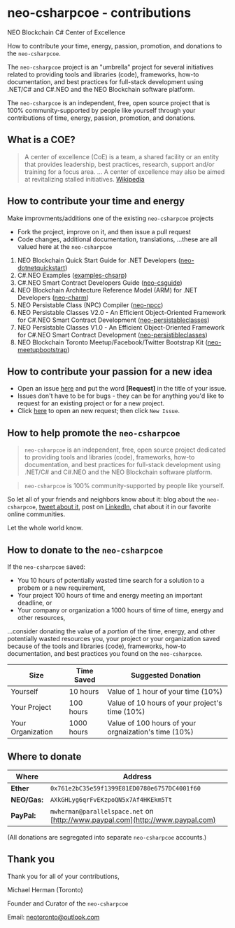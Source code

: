 # neo-csharpcoe - contributions

NEO Blockchain C# Center of Excellence

How to contribute your time, energy, passion, promotion, and donations to the `neo-csharpcoe`.

The `neo-csharpcoe` project is an "umbrella" project for several initiatives related to providing tools and libraries (code), frameworks, how-to documentation, and best practices for full-stack development using .NET/C# and C#.NEO and the NEO Blockchain software platform.

The `neo-csharpcoe` is an independent, free, open source project that is 100% community-supported by people like yourself through your contributions of time, energy, passion, promotion, and donations.

## What is a COE?

>A center of excellence (CoE) is a team, a shared facility or an entity that provides leadership, best practices, research, support and/or training for a focus area. ... A center of excellence may also be aimed at revitalizing stalled initiatives. [Wikipedia](https://en.wikipedia.org/wiki/Center_of_excellence)

## How to contribute your time and energy

Make improvments/additions one of the existing `neo-csharpcoe` projects

* Fork the project, improve on it, and then issue a pull request
* Code changes, additional documentation, translations, ...these are all valued here at the `neo-csharpcoe`

1. NEO Blockchain Quick Start Guide for .NET Developers ([neo-dotnetquickstart](https://github.com/mwherman2000/neo-dotnetquickstart))
2. C#.NEO Examples ([examples-chsarp](https://github.com/mwherman2000/examples-csharp))
3. C#.NEO Smart Contract Developers Guide ([neo-csguide](https://github.com/mwherman2000/neo-csguide))
4. NEO Blockchain Architecture Reference Model (ARM) for .NET Developers ([neo-charm](https://github.com/mwherman2000/neo-charm))
5. NEO Persistable Class (NPC) Compiler ([neo-npcc](https://github.com/mwherman2000/neo-npcc))
6. NEO Persistable Classes V2.0 - An Efficient Object-Oriented Framework for C#.NEO Smart Contract Development ([neo-persistableclasses](https://github.com/mwherman2000/neo-persistableclasses))
7. NEO Persistable Classes V1.0 - An Efficient Object-Oriented Framework for C#.NEO Smart Contract Development ([neo-persistibleclasses](https://github.com/mwherman2000/neo-persistibleclasses))
8. NEO Blockchain Toronto Meetup/Facebook/Twitter Bootstrap Kit ([neo-meetupbootstrap](https://github.com/mwherman2000/neo-meetupbootstrap))

## How to contribute your passion for a new idea

* Open an issue [here](https://github.com/mwherman2000/neo-csharpcoe/issues) and put the word **[Request]** in the title of your issue.
* Issues don't have to be for bugs - they can be for anything you'd like to request for an existing project or for a new project.
* Click [here](https://github.com/mwherman2000/neo-csharpcoe/issues) to open an new request; then click `New Issue`.

## How to help promote the `neo-csharpcoe`

> `neo-csharpcoe` is an independent, free, open source project dedicated to providing tools and libraries (code), frameworks, how-to documentation, and best practices for full-stack development using .NET/C# and C#.NEO and the NEO Blockchain software platform.

> `neo-csharpcoe` is 100% community-supported by people like yourself.

So let all of your friends and neighbors know about it: blog about the `neo-csharpcoe`, [tweet about it](http://www.twitter.com), post on [LinkedIn](http://linkedin.com), chat about it in our favorite online communities.

Let the whole world know.

## How to donate to the `neo-csharpcoe`

If the `neo-csharpcoe` saved:
* You 10 hours of potentially wasted time search for a solution to a probem or a new requirement,
* Your project 100 hours of time and energy meeting an important deadline, or
* Your company or organization a 1000 hours of time of time, energy and other resources,

...consider donating the value of a *portion* of the time, energy, and other potentially wasted resources you, your project or your organization saved because of the tools and libraries (code), frameworks, how-to documentation, and best practices you found on the `neo-csharpcoe`.

| Size | Time Saved | Suggested Donation |
| ---- | ---------- | ------------------ |
| Yourself | 10 hours | Value of 1 hour of your time (10%) |
| Your Project | 100 hours | Value of 10 hours of your project's time (10%) |
| Your Organization | 1000 hours | Value of 100 hours of your orgnaization's time (10%) |

## Where to donate

| Where | Address |
| ----- | ------- |
|**Ether** | `0x761e2bC35e59f1399E81ED0780e6757DC4001f60` |
| **NEO/Gas:** | `AXkGHLyg6qrFvEKzpoQN5x7Af4HKEkm5Tt` |
| **PayPal:** | `mwherman@parallelspace.net` on [http://www.paypal.com](http://www.paypal.com)|

(All donations are segregated into separate `neo-csharpcoe` accounts.)

## Thank you

Thank you for all of your contributions,

Michael Herman (Toronto)

Founder and Curator of the `neo-csharpcoe`

Email: [neotoronto@outlook.com](mailto:neotoronto@outlook.com)
